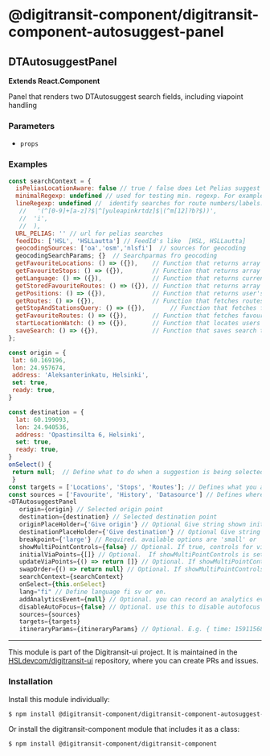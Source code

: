 # @digitransit-component/digitransit-component-autosuggest-panel

<!-- Generated by documentation.js. Update this documentation by updating the source code. -->

## DTAutosuggestPanel

**Extends React.Component**

Panel that renders two DTAutosuggest search fields, including viapoint handling

### Parameters

-   `props`  

### Examples

```javascript
const searchContext = {
  isPeliasLocationAware: false // true / false does Let Pelias suggest based on current user location
  minimalRegexp: undefined // used for testing min. regexp. For example: new RegExp('.{2,}'),
  lineRegexp: undefined //  identify searches for route numbers/labels: bus | train | metro. For example: new RegExp(
   //   '(^[0-9]+[a-z]?$|^[yuleapinkrtdz]$|(^m[12]?b?$))',
   //  'i',
   //  ),
  URL_PELIAS: '' // url for pelias searches
  feedIDs: ['HSL', 'HSLLautta'] // FeedId's like  [HSL, HSLLautta]
  geocodingSources: ['oa','osm','nlsfi']  // sources for geocoding
  geocodingSearchParams; {}  // Searchparmas fro geocoding
  getFavouriteLocations: () => ({}),    // Function that returns array of favourite locations.
  getFavouriteStops: () => ({}),        // Function that returns array of favourite stops.
  getLanguage: () => ({}),              // Function that returns current language.
  getStoredFavouriteRoutes: () => ({}), // Function that returns array of favourite routes.
  getPositions: () => ({}),             // Function that returns user's geolocation.
  getRoutes: () => ({}),                // Function that fetches routes from graphql API.
  getStopAndStationsQuery: () => ({}),       // Function that fetches favourite stops and stations from graphql API.
  getFavouriteRoutes: () => ({}),       // Function that fetches favourite routes from graphql API.
  startLocationWatch: () => ({}),       // Function that locates users geolocation.
  saveSearch: () => ({}),               // Function that saves search to old searches store.
};

const origin = {
 lat: 60.169196,
 lon: 24.957674,
 address: 'Aleksanterinkatu, Helsinki',
 set: true,
 ready: true,
}

const destination = {
  lat: 60.199093,
  lon: 24.940536,
  address: 'Opastinsilta 6, Helsinki',
  set: true,
  ready: true,
}
onSelect() {
 return null;  // Define what to do when a suggestion is being selected. None by default.
 }
const targets = ['Locations', 'Stops', 'Routes']; // Defines what you are searching. all available options are Locations, Stops, Routes, MapPosition and CurrentPosition. Leave empty to search all targets.
const sources = ['Favourite', 'History', 'Datasource'] // Defines where you are searching. all available are: Favourite, History (previously searched searches), and Datasource. Leave empty to use all sources.
<DTAutosuggestPanel
   origin={origin} // Selected origin point
   destination={destination} // Selected destination point
   originPlaceHolder={'Give origin'} // Optional Give string shown initially inside origin search field
   destinationPlaceHolder={'Give destination'} // Optional Give string shown initally inside destination search field
   breakpoint={'large'} // Required. available options are 'small' or 'large'. Large shows panel styles etc. meant for desktop and small shows panel styles etc meant for mobile.
   showMultiPointControls={false} // Optional. If true, controls for via points and reversing is being shown.
   initialViaPoints={[]} // Optional.  If showMultiPointControls is set to true, pass initial via points to the panel. Currently no default implementation is given.
   updateViaPoints={() => return []} // Optional. If showMultiPointControls is set to true, define how to update your via point list with this function. Currenlty no default implementation is given.
   swapOrder={() => return null} // Optional. If showMultiPointControls is set to true, define how to swap order of your points (origin, destination, viapoints). Currently no default implementation is given.
   searchContext={searchContext}
   onSelect={this.onSelect}
   lang="fi" // Define language fi sv or en.
   addAnalyticsEvent={null} // Optional. you can record an analytics event if you wish. if passed, component will pass an category, action, name parameters to addAnalyticsEvent
   disableAutoFocus={false} // Optional. use this to disable autofocus completely from DTAutosuggestPanel
   sources={sources}
   targets={targets}
   itineraryParams={itineraryParams} // Optional. E.g. { time: 1591156800, arriveBy: true }
```

<!-- This file is automatically generated. Please don't edit it directly:
if you find an error, edit the source file (likely index.js), and re-run
./scripts/generate-readmes in the digitransit-component project. -->

---

This module is part of the Digitransit-ui project. It is maintained in the
[HSLdevcom/digitransit-ui](https://github.com/HSLdevcom/digitransit-ui) repository, where you can create
PRs and issues.

### Installation

Install this module individually:

```sh
$ npm install @digitransit-component/digitransit-component-autosuggest-panel
```

Or install the digitransit-component module that includes it as a class:

```sh
$ npm install @digitransit-component/digitransit-component
```
